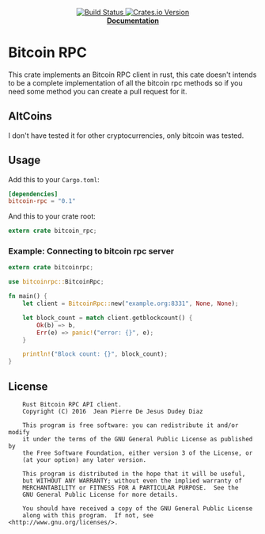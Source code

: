 <p align="center">
  <a href="https://travis-ci.org/jeandudey/bitcoin-rpc">
    <img src="https://travis-ci.org/jeandudey/bitcoin-rpc.svg?branch=master" alt="Build Status">
    </img>
  </a>

  <a href="https://crates.io/crates/bitcoin-rpc">
    <img src="https://img.shields.io/crates/v/bitcoin-rpc.svg?maxAge=2592000" alt="Crates.io Version">
    </img>
  </a>

  <br/>

   <strong>
     <a href="https://jeandudey.github.io/bitcoin-rpc">
       Documentation
     </a>
   </strong>
</p>

# Bitcoin RPC
This crate implements an Bitcoin RPC client in rust, this cate doesn't intends to be a complete implementation of all the bitcoin rpc methods so if you need some method you can create a pull request for it.

## AltCoins
I don't have tested it for other cryptocurrencies, only bitcoin was tested.

## Usage
Add this to your `Cargo.toml`:
```toml
[dependencies]
bitcoin-rpc = "0.1"
```

And this to your crate root:
```rust
extern crate bitcoin_rpc;
```

### Example: Connecting to bitcoin rpc server
```rust
extern crate bitcoinrpc;

use bitcoinrpc::BitcoinRpc;

fn main() {
    let client = BitcoinRpc::new("example.org:8331", None, None);

    let block_count = match client.getblockcount() {
        Ok(b) => b,
        Err(e) => panic!("error: {}", e);
    }

    println!("Block count: {}", block_count);
}
```

## License
```
    Rust Bitcoin RPC API client.
    Copyright (C) 2016  Jean Pierre De Jesus Dudey Diaz

    This program is free software: you can redistribute it and/or modify
    it under the terms of the GNU General Public License as published by
    the Free Software Foundation, either version 3 of the License, or
    (at your option) any later version.

    This program is distributed in the hope that it will be useful,
    but WITHOUT ANY WARRANTY; without even the implied warranty of
    MERCHANTABILITY or FITNESS FOR A PARTICULAR PURPOSE.  See the
    GNU General Public License for more details.

    You should have received a copy of the GNU General Public License
    along with this program.  If not, see <http://www.gnu.org/licenses/>.
```
